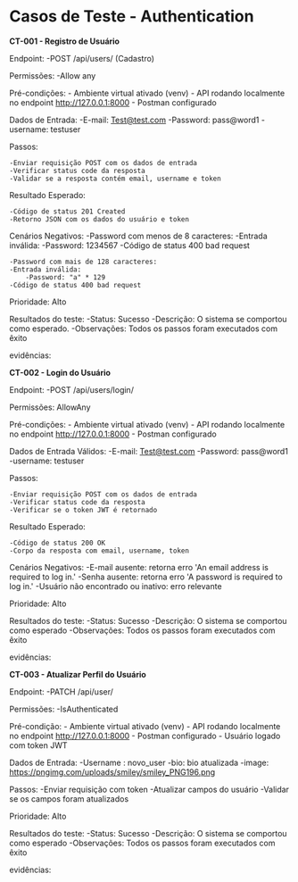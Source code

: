 # Casos de Teste - Authentication

**CT-001 - Registro de Usuário**

Endpoint:
    -POST /api/users/ (Cadastro)

Permissões: 
    -Allow any

Pré-condições:
    - Ambiente virtual ativado (venv)
    - API rodando localmente no endpoint http://127.0.0.1:8000
    - Postman configurado 
    

Dados de Entrada:
    -E-mail: Test@test.com
    -Password: pass@word1
    -username: testuser

Passos:

    -Enviar requisição POST com os dados de entrada
    -Verificar status code da resposta
    -Validar se a resposta contém email, username e token

Resultado Esperado:

    -Código de status 201 Created
    -Retorno JSON com os dados do usuário e token

Cenários Negativos:
    -Password com menos de 8 caracteres:
    -Entrada inválida:
        -Password: 1234567
    -Código de status 400 bad request

    -Password com mais de 128 caracteres:
    -Entrada inválida:
        -Password: "a" * 129
    -Código de status 400 bad request

Prioridade: Alto

Resultados do teste:
 -Status: Sucesso 
 -Descrição: O sistema se comportou como esperado. 
 -Observações: Todos os passos foram executados com êxito

evidências:

**CT-002 - Login do Usuário**

Endpoint:
    -POST /api/users/login/

Permissões: 
    AllowAny

Pré-condições:
    - Ambiente virtual ativado (venv)
    - API rodando localmente no endpoint http://127.0.0.1:8000
    - Postman configurado

Dados de Entrada Válidos:
    -E-mail: Test@test.com
    -Password: pass@word1
    -username: testuser

Passos:

    -Enviar requisição POST com os dados de entrada
    -Verificar status code da resposta
    -Verificar se o token JWT é retornado

Resultado Esperado:

    -Código de status 200 OK
    -Corpo da resposta com email, username, token

Cenários Negativos:
    -E-mail ausente: retorna erro 'An email address is required to log in.'
    -Senha ausente: retorna erro 'A password is required to log in.'
    -Usuário não encontrado ou inativo: erro relevante


Prioridade: Alto

Resultados do teste:
 -Status: Sucesso 
 -Descrição: O sistema se comportou como esperado
 -Observações: Todos os passos foram executados com êxito

evidências:


**CT-003 - Atualizar Perfil do Usuário**

Endpoint:
    -PATCH /api/user/ 

Permissões: 
    -IsAuthenticated

Pré-condição:
    - Ambiente virtual ativado (venv)
    - API rodando localmente no endpoint http://127.0.0.1:8000
    - Postman configurado 
    - Usuário logado com token JWT

Dados de Entrada:
    -Username : novo_user
    -bio: bio atualizada
    -image: https://pngimg.com/uploads/smiley/smiley_PNG196.png

Passos:
    -Enviar requisição com token
    -Atualizar campos do usuário
    -Validar se os campos foram atualizados

Prioridade: Alto

Resultados do teste:
 -Status: Sucesso 
 -Descrição: O sistema se comportou como esperado
 -Observações: Todos os passos foram executados com êxito

evidências:
